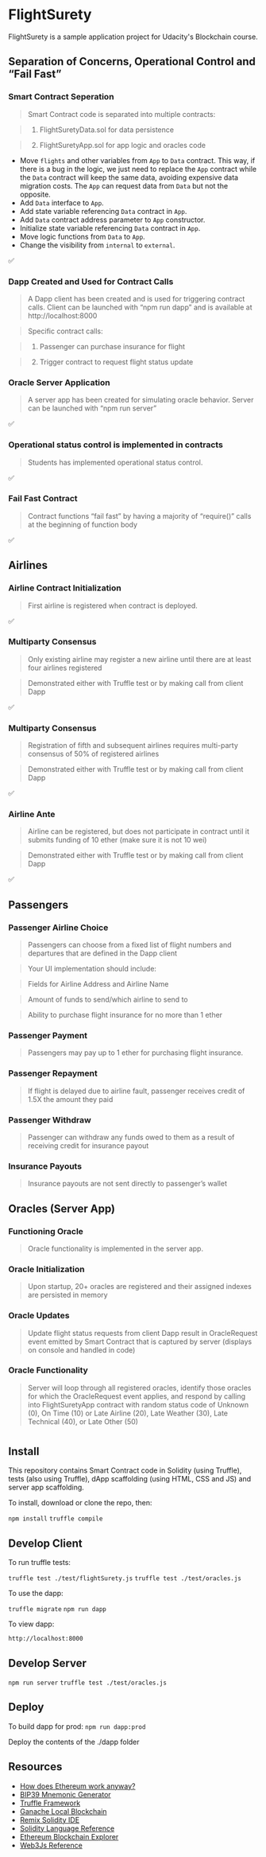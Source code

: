 # FlightSurety

FlightSurety is a sample application project for Udacity's Blockchain course.

## Separation of Concerns, Operational Control and “Fail Fast”

### Smart Contract Seperation

> Smart Contract code is separated into multiple contracts:

> 1) FlightSuretyData.sol for data persistence

> 2) FlightSuretyApp.sol for app logic and oracles code

- Move `flights` and other variables from `App` to `Data` contract. This way, if there is a bug in the logic, we just need to replace the `App` contract while the `Data` contract will keep the same data, avoiding expensive data migration costs. The `App` can request data from `Data` but not the opposite.
- Add `Data` interface to `App`.
- Add state variable referencing `Data` contract in `App`.
- Add `Data` contract address parameter to `App` constructor.
- Initialize state variable referencing `Data` contract in `App`.
- Move logic functions from `Data` to `App`. 
- Change the visibility from `internal` to `external`.

:white_check_mark:

### Dapp Created and Used for Contract Calls

> A Dapp client has been created and is used for triggering contract calls. Client can be launched with “npm run dapp” and is available at http://localhost:8000

> Specific contract calls:

> 1) Passenger can purchase insurance for flight

> 2) Trigger contract to request flight status update

### Oracle Server Application

> A server app has been created for simulating oracle behavior. Server can be launched with “npm run server”

:white_check_mark:

### Operational status control is implemented in contracts

> Students has implemented operational status control.

:white_check_mark:

### Fail Fast Contract

> Contract functions “fail fast” by having a majority of “require()” calls at the beginning of function body

:white_check_mark:

## Airlines

### Airline Contract Initialization

> First airline is registered when contract is deployed.

:white_check_mark:

### Multiparty Consensus

> Only existing airline may register a new airline until there are at least four airlines registered

> Demonstrated either with Truffle test or by making call from client Dapp

:white_check_mark:

### Multiparty Consensus

> Registration of fifth and subsequent airlines requires multi-party consensus of 50% of registered airlines

> Demonstrated either with Truffle test or by making call from client Dapp

:white_check_mark:

### Airline Ante

> Airline can be registered, but does not participate in contract until it submits funding of 10 ether (make sure it is not 10 wei)

> Demonstrated either with Truffle test or by making call from client Dapp

:white_check_mark:

## Passengers

### Passenger Airline Choice

> Passengers can choose from a fixed list of flight numbers and departures that are defined in the Dapp client 

> Your UI implementation should include:

> Fields for Airline Address and Airline Name

> Amount of funds to send/which airline to send to

> Ability to purchase flight insurance for no more than 1 ether

### Passenger Payment

> Passengers may pay up to 1 ether for purchasing flight insurance.

### Passenger Repayment

> If flight is delayed due to airline fault, passenger receives credit of 1.5X the amount they paid

### Passenger Withdraw

> Passenger can withdraw any funds owed to them as a result of receiving credit for insurance payout

### Insurance Payouts

> Insurance payouts are not sent directly to passenger’s wallet

## Oracles (Server App)

### Functioning Oracle

> Oracle functionality is implemented in the server app.

### Oracle Initialization

> Upon startup, 20+ oracles are registered and their assigned indexes are persisted in memory

### Oracle Updates

> Update flight status requests from client Dapp result in OracleRequest event emitted by Smart Contract that is captured by server (displays on console and handled in code)

### Oracle Functionality

> Server will loop through all registered oracles, identify those oracles for which the OracleRequest event applies, and respond by calling into FlightSuretyApp contract with random status code of Unknown (0), On Time (10) or Late Airline (20), Late Weather (30), Late Technical (40), or Late Other (50)




# #######################################

## Install

This repository contains Smart Contract code in Solidity (using Truffle), tests (also using Truffle), dApp scaffolding (using HTML, CSS and JS) and server app scaffolding.

To install, download or clone the repo, then:

`npm install`
`truffle compile`

## Develop Client

To run truffle tests:

`truffle test ./test/flightSurety.js`
`truffle test ./test/oracles.js`

To use the dapp:

`truffle migrate`
`npm run dapp`

To view dapp:

`http://localhost:8000`

## Develop Server

`npm run server`
`truffle test ./test/oracles.js`

## Deploy

To build dapp for prod:
`npm run dapp:prod`

Deploy the contents of the ./dapp folder


## Resources

* [How does Ethereum work anyway?](https://medium.com/@preethikasireddy/how-does-ethereum-work-anyway-22d1df506369)
* [BIP39 Mnemonic Generator](https://iancoleman.io/bip39/)
* [Truffle Framework](http://truffleframework.com/)
* [Ganache Local Blockchain](http://truffleframework.com/ganache/)
* [Remix Solidity IDE](https://remix.ethereum.org/)
* [Solidity Language Reference](http://solidity.readthedocs.io/en/v0.4.24/)
* [Ethereum Blockchain Explorer](https://etherscan.io/)
* [Web3Js Reference](https://github.com/ethereum/wiki/wiki/JavaScript-API)